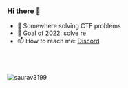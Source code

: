 ### Hi there 👋

<!--
**saurav3199/saurav3199** is a ✨ _special_ ✨ repository because its `README.md` (this file) appears on your GitHub profile.
-->



- 🔭 Somewhere solving CTF problems
- 🌱 Goal of 2022: solve re
- 📫 How to reach me: [Discord](https://discord.com/users/447785412795301900)
<br/>
<br/>

![saurav3199](https://github-readme-stats.vercel.app/api?username=saurav3199&show_icons=true&theme=tokyonight&bg_color=30,e96443,904e95&title_color=fff&text_color=fff)

<!--
- 🌱 I’m currently learning ...
- 👯 I’m looking to collaborate on ...
- 🤔 I’m looking for help with ...
- 💬 Ask me about ...

- 😄 Pronouns: ...
- ⚡ Fun fact: ...
-->
